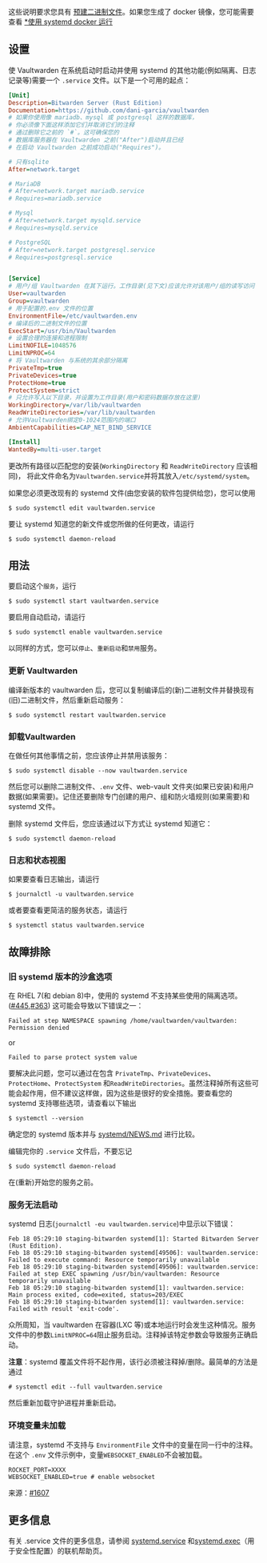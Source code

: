 这些说明要求您具有 [预建二进制文件](Pre-built-binaries)。如果您生成了 docker 镜像，您可能需要查看 [*使用 systemd docker 运行](Running-with-systemd-docker)

## 设置

使 Vaultwarden 在系统启动时启动并使用 systemd 的其他功能(例如隔离、日志记录等)需要一个 `.service` 文件。以下是一个可用的起点：

```ini
[Unit]
Description=Bitwarden Server (Rust Edition)
Documentation=https://github.com/dani-garcia/vaultwarden
# 如果你使用像 mariadb、mysql 或 postgresql 这样的数据库，
# 你必须像下面这样添加它们并取消它们的注释
# 通过删除它之前的 `#`。这可确保您的
# 数据库服务器在 Vaultwarden 之前("After")启动并且已经
# 在启动 Vaultwarden 之前成功启动("Requires")。

# 只有sqlite
After=network.target

# MariaDB
# After=network.target mariadb.service
# Requires=mariadb.service

# Mysql
# After=network.target mysqld.service
# Requires=mysqld.service

# PostgreSQL
# After=network.target postgresql.service
# Requires=postgresql.service


[Service]
# 用户/组 Vaultwarden 在其下运行。工作目录(见下文)应该允许对该用户/组的读写访问
User=vaultwarden
Group=vaultwarden
# 用于配置的.env 文件的位置
EnvironmentFile=/etc/vaultwarden.env
# 编译后的二进制文件的位置
ExecStart=/usr/bin/Vaultwarden
# 设置合理的连接和进程限制
LimitNOFILE=1048576
LimitNPROC=64
# 将 Vaultwarden 与系统的其余部分隔离
PrivateTmp=true
PrivateDevices=true
ProtectHome=true
ProtectSystem=strict
# 只允许写入以下目录，并设置为工作目录(用户和密码数据存放在这里)
WorkingDirectory=/var/lib/vaultwarden
ReadWriteDirectories=/var/lib/vaultwarden
# 允许Vaultwarden绑定0-1024范围内的端口
AmbientCapabilities=CAP_NET_BIND_SERVICE

[Install]
WantedBy=multi-user.target
```

更改所有路径以匹配您的安装(`WorkingDirectory` 和 `ReadWriteDirectory` 应该相同)，
将此文件命名为`Vaultwarden.service`并将其放入`/etc/systemd/system`。

如果您必须更改现有的 systemd 文件(由您安装的软件包提供给您)，您可以使用
```
$ sudo systemctl edit vaultwarden.service
```

要让 systemd 知道您的新文件或您所做的任何更改，请运行
```
$ sudo systemctl daemon-reload
```

## 用法

要启动这个`服务`，运行
```
$ sudo systemctl start vaultwarden.service
```

要启用自动启动，请运行
```
$ sudo systemctl enable vaultwarden.service
```

以同样的方式，您可以`停止`、`重新启动`和`禁用`服务。

### 更新 Vaultwarden

编译新版本的 vaultwarden 后，您可以复制编译后的(新)二进制文件并替换现有(旧)二进制文件，然后重新启动服务：
```
$ sudo systemctl restart vaultwarden.service
```

### 卸载Vaultwarden

在做任何其他事情之前，您应该停止并禁用该服务：
```
$ sudo systemctl disable --now vaultwarden.service
```

然后您可以删除二进制文件、`.env` 文件、web-vault 文件夹(如果已安装)和用户数据(如果需要)。记住还要删除专门创建的用户、组和防火墙规则(如果需要)和 systemd 文件。

删除 systemd 文件后，您应该通过以下方式让 systemd 知道它：
```
$ sudo systemctl daemon-reload
```

### 日志和状态视图

如果要查看日志输出，请运行
```
$ journalctl -u vaultwarden.service
```

或者要查看更简洁的服务状态，请运行
```
$ systemctl status vaultwarden.service
```

## 故障排除

### 旧 systemd 版本的沙盒选项

在 RHEL 7(和 debian 8)中，使用的 systemd 不支持某些使用的隔离选项。 ([#445](https://github.com/dani-garcia/vaultwarden/issues/445),[#363](https://github.com/dani-garcia/vaultwarden/issues/363))
这可能会导致以下错误之一：
```
Failed at step NAMESPACE spawning /home/vaultwarden/vaultwarden: Permission denied
```

or 
```
Failed to parse protect system value
```

要解决此问题，您可以通过在包含
`PrivateTmp`、`PrivateDevices`、`ProtectHome`、`ProtectSystem` 和`ReadWriteDirectories`。虽然注释掉所有这些可能会起作用，但不建议这样做，因为这些是很好的安全措施。要查看您的 systemd 支持哪些选项，请查看以下输出
```
$ systemctl --version
```

确定您的 systemd 版本并与 [systemd/NEWS.md](https://github.com/systemd/systemd/blob/master/NEWS) 进行比较。

编辑完你的 `.service` 文件后，不要忘记
```
$ sudo systemctl daemon-reload
```

在(重新)开始您的服务之前。

### 服务无法启动

systemd 日志(`journalctl -eu vaultwarden.service`)中显示以下错误：

```
Feb 18 05:29:10 staging-bitwarden systemd[1]: Started Bitwarden Server (Rust Edition).
Feb 18 05:29:10 staging-bitwarden systemd[49506]: vaultwarden.service: Failed to execute command: Resource temporarily unavailable
Feb 18 05:29:10 staging-bitwarden systemd[49506]: vaultwarden.service: Failed at step EXEC spawning /usr/bin/vaultwarden: Resource temporarily unavailable
Feb 18 05:29:10 staging-bitwarden systemd[1]: vaultwarden.service: Main process exited, code=exited, status=203/EXEC
Feb 18 05:29:10 staging-bitwarden systemd[1]: vaultwarden.service: Failed with result 'exit-code'.
```

众所周知，当 vaultwarden 在容器(LXC 等)或本地运行时会发生这种情况。服务文件中的参数`LimitNPROC=64`阻止服务启动。注释掉该特定参数会导致服务正确启动。

**注意**：systemd 覆盖文件将不起作用，该行必须被注释掉/删除。最简单的方法是通过
```
# systemctl edit --full vaultwarden.service
```
然后重新加载守护进程并重新启动。

### 环境变量未加载

请注意，systemd 不支持与 `EnvironmentFile` 文件中的变量在同一行中的注释。在这个 `.env` 文件示例中，变量`WEBSOCKET_ENABLED`不会被加载。
```
ROCKET_PORT=XXXX
WEBSOCKET_ENABLED=true # enable websocket
```

来源：[#1607](/dani-garcia/vaultwarden/issues/1607)

## 更多信息

有关 .service 文件的更多信息，请参阅 [systemd.service](https://www.freedesktop.org/software/systemd/man/systemd.service.html) 和[systemd.exec](https://www.freedesktop.org/software/systemd/man/systemd.exec.html)（用于安全性配置）的联机帮助页。